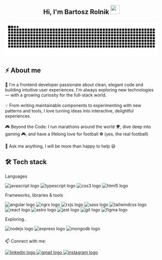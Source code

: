 <h2 align="center">Hi, I'm Bartosz Rolnik  <img src="https://user-images.githubusercontent.com/39955420/147578264-bae0526c-028a-49d2-8af8-d08bb4edbd2a.gif" height="30" width="30"></h2>

###

<img src="https://raw.githubusercontent.com/Rolero4/Rolero4/output/snake.svg" alt="Snake animation" />

###

<h2 align="left">⚡ About me</h2>
<p>🚀 I'm a frontend developer passionate about clean, elegant code and building intuitive user experiences. I'm always exploring new technologies — with a growing curiosity for the full-stack world.<br><br>💡 From writing maintainable components to experimenting with new patterns and tools, I love turning ideas into interactive, delightful experiences.<br><br>🎮 Beyond the Code:  I run marathons around the world 🌍, dive deep into gaming 🎮, and have a lifelong love for football ⚽️ (yes, the real football)<br><br>💬 Ask me anything, I will be more than happy to help 😃</p>

<h2 align="left">🛠 Tech stack</h2>

<p align="left">Languages</p>

<div align="left">
  <img src="https://img.shields.io/badge/JavaScript-F7DF1E?logo=javascript&logoColor=black&style=for-the-badge" height="24" alt="javascript logo"  />
  <img src="https://img.shields.io/badge/TypeScript-3178C6?logo=typescript&logoColor=white&style=for-the-badge" height="24" alt="typescript logo"  />
  <img src="https://img.shields.io/badge/CSS3-1572B6?logo=css3&logoColor=white&style=for-the-badge" height="24" alt="css3 logo"  />
  <img src="https://img.shields.io/badge/HTML5-E34F26?logo=html5&logoColor=white&style=for-the-badge" height="24" alt="html5 logo"  />
</div>

<p align="left">Frameworks, libraries & tools</p>

<div align="left">
  <img src="https://img.shields.io/badge/Angular-DD0031?logo=angular&logoColor=white&style=for-the-badge" height="24" alt="angular logo"  />
  <img src="https://img.shields.io/badge/NgRx-BA2BD2?style=for-the-badge&logo=NgRx&logoColor=FFFFFF" height="24" alt="ngrx logo"  />
  <img src="https://img.shields.io/badge/rxjs-%23B7178C.svg?style=for-the-badge&logo=reactivex&logoColor=white" height="24" alt="rxjs logo"  />
  <img src="https://img.shields.io/badge/Sass-CC6699?logo=sass&logoColor=black&style=for-the-badge" height="24" alt="sass logo"  />
  <img src="https://img.shields.io/badge/Tailwind CSS-06B6D4?logo=tailwindcss&logoColor=black&style=for-the-badge" height="24" alt="tailwindcss logo"  />
  <img src="https://img.shields.io/badge/React-61DAFB?logo=react&logoColor=black&style=for-the-badge" height="24" alt="react logo"  />
  <img src="https://img.shields.io/badge/Astro-FF5D01?logo=astro&logoColor=black&style=for-the-badge" height="24" alt="astro logo"  />
  <img src="https://img.shields.io/badge/Jest-C21325?logo=jest&logoColor=white&style=for-the-badge" height="24" alt="jest logo"  />
  <img src="https://img.shields.io/badge/Git-F05032?logo=git&logoColor=white&style=for-the-badge" height="24" alt="git logo"  />
  <img src="https://img.shields.io/badge/Figma-F24E1E?logo=figma&logoColor=white&style=for-the-badge" height="24" alt="figma logo"  />
</div>

<p align="left">Exploring..</p>

<div align="left">
  <img src="https://img.shields.io/badge/Node.js-339933?logo=nodedotjs&logoColor=white&style=for-the-badge" height="24" alt="nodejs logo"  />
  <img src="https://img.shields.io/badge/Express-000000?logo=express&logoColor=white&style=for-the-badge" height="24" alt="express logo"  />
  <img src="https://img.shields.io/badge/MongoDB-47A248?logo=mongodb&logoColor=white&style=for-the-badge" height="24" alt="mongodb logo"  />
</div>

###

<div align="left">
</div>

###
</div>

###

<p align="left">📫 Connect with me:</p>

<div align="left">
  <a href="https://www.linkedin.com/in/bartosz-rolnik/" target="_blank">
    <img src="https://img.shields.io/static/v1?message=LinkedIn&logo=linkedin&label=&color=0077B5&logoColor=white&labelColor=&style=for-the-badge" height="24" alt="linkedin logo"  />
  </a>
  <a href="mailto:bartekrolnik2000@gmail.com" target="_blank">
    <img src="https://img.shields.io/static/v1?message=Gmail&logo=gmail&label=&color=D14836&logoColor=white&labelColor=&style=for-the-badge" height="24" alt="gmail logo"  />
  </a>
  <a href="https://www.instagram.com/rolero._?igsh=ZWd3emc1NHltNG94&utm_source=qr" target="_blank">
    <img src="https://img.shields.io/static/v1?message=Instagram&logo=instagram&label=&color=E4405F&logoColor=white&labelColor=&style=for-the-badge" height="24" alt="instagram logo"  />
  </a>
</div>
